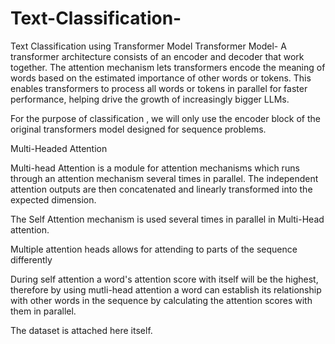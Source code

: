 # Text-Classification-
Text Classification using Transformer Model
Transformer Model- A transformer architecture consists of an encoder and decoder that work together. The attention mechanism lets transformers encode the meaning of words based on the estimated importance of other words or tokens. This enables transformers to process all words or tokens in parallel for faster performance, helping drive the growth of increasingly bigger LLMs.

For the purpose of classification , we will only use the encoder block of the original transformers model designed for sequence problems.

Multi-Headed Attention

Multi-head Attention is a module for attention mechanisms which runs through an attention mechanism several times in parallel. The independent 
attention outputs are then concatenated and linearly transformed into the expected dimension.

The Self Attention mechanism is used several times in parallel in Multi-Head attention.

Multiple attention heads allows for attending to parts of the sequence differently

During self attention a word's attention score with itself will be the highest, therefore by using mutli-head attention a word can establish its relationship with other words in the sequence by calculating the attention scores with them in parallel.


The dataset is attached here itself.

